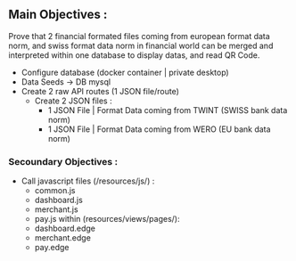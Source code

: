 ## Main Objectives : 
Prove that 2 financial formated files coming from european format data norm, and swiss format data norm in financial world can be merged and interpreted within one database to display datas, and read QR Code.  
- Configure database (docker container | private desktop)
- Data Seeds -> DB mysql
- Create 2 raw API routes (1 JSON file/route) 
    - Create 2 JSON files :
      - 1 JSON File | Format Data coming from TWINT (SWISS bank data norm)
      - 1 JSON File | Format Data coming from WERO (EU bank data norm)

### Secoundary Objectives : 
- Call javascript files (/resources/js/) : 
    - common.js
    - dashboard.js
    - merchant.js
    - pay.js
  within (resources/views/pages/):
    - dashboard.edge
    - merchant.edge
    - pay.edge

